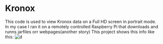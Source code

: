 # Kronox

This code is used to view Kronox data on a Full HD screen in portrait mode.
In my case I ran it on a remotely controlled Raspberry Pi that downloads and runns jarfiles orr webpages(another story) 
This project shows this info like this:
![d](Kronox/blob/master/Kronox/Kronox.jpg)
